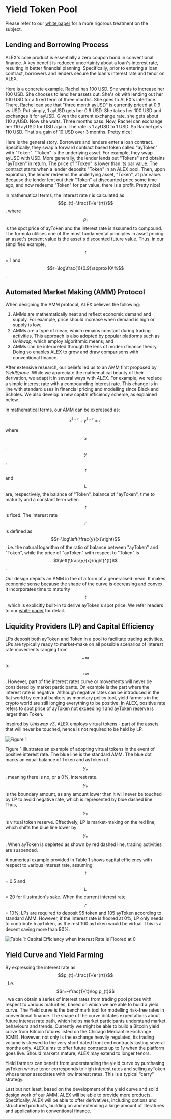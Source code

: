 # Yield Token Pool

Please refer to our [white paper](https://docs.alexgo.io/whitepaper/automated-market-making-of-alex) for a more rigorous treatment on the subject.

## Lending and Borrowing Process

ALEX's core product is essentially a zero coupon bond in conventional finance. A key benefit is reduced uncertainty about a loan's interest rate, resulting in better financial planning. Specifically, prior to entering a loan contract, borrowers and lenders secure the loan's interest rate and tenor on ALEX.

Here is a concrete example. Rachel has 100 USD. She wants to increase her 100 USD. She chooses to lend her assets out. She's ok with lending out her 100 USD for a fixed term of three months. She goes to ALEX's interface. There, Rachel can see that "three month ayUSD" is currently priced at 0.9 vs USD. Put simply, 1 ayUSD gets her 0.9 USD. She takes her 100 USD and exchanges it for ayUSD. Given the current exchange rate, she gets about 110 ayUSD. Now she waits. Three months pass. Now, Rachel can exchange her 110 ayUSD for USD again. The rate is 1 ayUSD to 1 USD. So Rachel gets 110 USD. That's a gain of 10 USD over 3 months. Pretty nice!

Here is the general story. Borrowers and lenders enter a loan contract. Specifically, they swap a forward contract based token called "ayToken" with "Token". "Token" is the underlying asset. For example, they swap ayUSD with USD. More generally, the lender lends out "Tokens" and obtains "ayToken" in return. The price of "Token" is lower than its par value. The contract starts when a lender deposits "Token" in an ALEX pool. Then, upon expiration, the lender redeems the underlying asset, "Token", at par value. Because the lender lent out their "Token" at discounted price some time ago, and now redeems "Token" for par value, there is a profit. Pretty nice!

In mathematical terms, the interest rate r is calculated as $$p_{t}=\frac{1}{e^{rt}}$$, where $$p_{t}$$ is the spot price of ayToken and the interest rate is assumed to compound. The formula utilises one of the most fundamental principles in asset pricing: an asset's present value is the asset's discounted future value. Thus, in our simplified example, $$t$$= 1 and $$r=\log\frac{1}{0.9}\approx10\%$$.

## Automated Market Making \(AMM\) Protocol

When designing the AMM protocol, ALEX believes the following:

1. AMMs are mathematically neat and reflect economic demand and supply. For example, price should increase when demand is high or supply is low; 
2. AMMs are a type of mean, which remains constant during trading activities. This approach is also adopted by popular platforms such as _Uniswap,_ which employ algorithmic means; and 
3. AMMs can be interpreted through the lens of modern finance theory. Doing so enables ALEX to grow and draw comparisons with conventional finance.

After extensive research, our beliefs led us to an AMM first proposed by _YieldSpace_. While we appreciate the mathematical beauty of their derivation, we adapt it in several ways with _ALEX_. For example, we replace a simple interest rate with a compounding interest rate. This change is in line with standard uses in financial pricing and modelling since Black and Scholes. We also develop a new capital efficiency scheme, as explained below.

In mathematical terms, our AMM can be expressed as:

$$
x^{1-t}+y^{1-t}=L
$$

where $$x$$, $$y$$, $$t$$ and $$L$$ are, respectively, the balance of "Token", balance of "ayToken", time to maturity and a constant term when $$t$$ is fixed. The interest rate $$r$$ is defined as $$r=\log\left(\frac{y}{x}\right)$$, i.e. the natural logarithm of the ratio of balance between "ayToken" and "Token", while the price of "ayToken" with respect to "Token" is $$\left(\frac{y}{x}\right)^{t}$$.

Our design depicts an AMM in the of a form of a generalised mean. It makes economic sense because the shape of the curve is decreasing and convex. It incorporates time to maturity $$t$$, which is explicitly built-in to derive ayToken's spot price. We refer readers to our [white paper](https://docs.alexgo.io/whitepaper/automated-market-making-of-alex) for detail.

## Liquidity Providers \(LP\) and Capital Efficiency

LPs deposit both ayToken and Token in a pool to facilitate trading activities. LPs are typically ready to market-make on all possible scenarios of interest rate movements ranging from $$-\infty$$ to $$+\infty$$. However, part of the interest rates curve or movements will never be considered by market participants. On example is the part where the interest rate is negative. Although negative rates can be introduced in the fiat world by central bankers as monetary policy tool, yield farmers in the crypto world are still longing everything to be positive. In ALEX, positive rate refers to spot price of ayToken not exceeding 1 and ayToken reserve is larger than Token.

Inspired by _Uniswap v3_, ALEX employs virtual tokens - part of the assets that will never be touched, hence is not required to be held by LP.

![Figure 1](../.gitbook/assets/cecjing.png)

Figure 1 illustrates an example of adopting virtual tokens in the event of positive interest rate. The blue line is the standard AMM. The blue dot marks an equal balance of Token and ayToken of $$y_{v}$$, meaning there is no, or a 0%, interest rate. $$y_{v}$$ is the boundary amount, as any amount lower than it will never be touched by LP to avoid negative rate, which is represented by blue dashed line. Thus, $$y_{v}$$ is virtual token reserve. Effectively, LP is market-making on the red line, which shifts the blue line lower by $$y_{v}$$. When ayToken is depleted as shown by red dashed line, trading activities are suspended.

A numerical example provided in Table 1 shows capital efficiency with respect to various interest rate, assuming $$t$$= 0.5 and $$L$$= 20 for illustration's sake.  When the current interest rate$$r$$= 10%, LPs are required to deposit 95 token and 105 ayToken according to standard AMM. However, if the interest rate is floored at 0%, LP only needs to contribute 5 ayToken, as the rest 100 ayToken would be virtual. This is a decent saving more than 90%.

![Table 1: Capital Efficiency when Interest Rate is Floored at 0](../.gitbook/assets/cectable3.png)

## Yield Curve and Yield Farming

By expressing the interest rate as $$p_{t}=\frac{1}{e^{rt}}$$, i.e. $$r=-\frac{1}{t}\log p_{t}$$, we can obtain a series of interest rates from trading pool prices with respect to various maturities, based on which we are able to build a yield curve. The Yield curve is the benchmark tool for modelling risk-free rates in conventional finance. The shape of the curve dictates expectations about future interest rate path, which helps market participants understand market behaviours and trends. Currently we might be able to build a Bitcoin yield curve from Bitcoin futures listed on the Chicago Mercantile Exchange \(CME\). However, not only is the exchange heavily regulated, its trading volume is skewed to the very short dated front end contracts lasting several months only. ALEX aims to offer future contracts up to 1y when the platform goes live. Should markets mature, ALEX may extend to longer tenors.

Yield farmers can benefit from understanding the yield curve by purchasing ayToken whose tenor corresponds to high interest rates and selling ayToken whose tenor associates with low interest rates. This is a typical “carry" strategy.

Last but not least, based on the development of the yield curve and solid design work of our AMM, ALEX will be able to provide more products. Specifically, ALEX will be able to offer derivatives, including options and structured products, building on and extending a large amount of literatures and applications in conventional finance.

